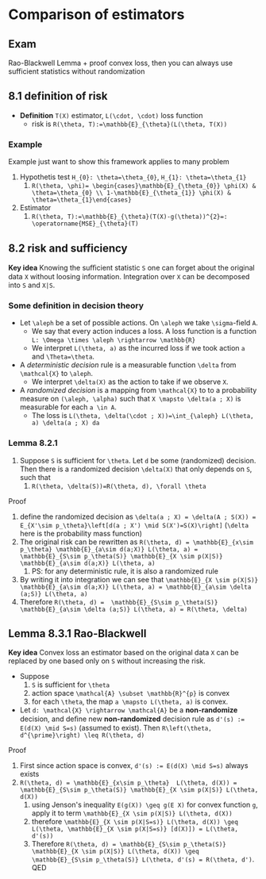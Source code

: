 # Comparison of estimators

## Exam
Rao-Blackwell Lemma + proof
convex loss, then you can always use sufficient statistics without randomization

## 8.1 definition of risk
- **Definition** ``T(X)`` estimator, ``L(\cdot, \cdot)`` loss function 
    - risk is ``R(\theta, T):=\mathbb{E}_{\theta}(L(\theta, T(X))``

### Example
Example just want to show this framework applies to many problem
1. Hypothetis test ``H_{0}: \theta=\theta_{0}``, ``H_{1}: \theta=\theta_{1}``
    1. ``R(\theta, \phi)= \begin{cases}\mathbb{E}_{\theta_{0}} \phi(X) & \theta=\theta_{0} \\ 1-\mathbb{E}_{\theta_{1}} \phi(X) & \theta=\theta_{1}\end{cases}``
2. Estimator
    1. ``R(\theta, T):=\mathbb{E}_{\theta}(T(X)-g(\theta))^{2}=: \operatorname{MSE}_{\theta}(T)``

## 8.2 risk and sufficiency
**Key idea** Knowing the suﬃcient statistic ``S`` one can forget about the original data ``X`` without loosing information. Integration over ``X`` can be decomposed into ``S`` and ``X|S``.

### Some definition in decision theory
- Let ``\aleph`` be a set of possible actions. On ``\aleph`` we take ``\sigma``-field ``A``.
    - We say that every action induces a loss. A loss function is a function ``L: \Omega \times \aleph \rightarrow \mathbb{R}``
    - We interpret ``L(\theta, a)`` as the incurred loss if we took action ``a`` and ``\Theta=\theta``.
- A *deterministic decision* rule is a measurable function ``\delta`` from ``\mathcal{X}`` to ``\aleph``. 
    - We interpret ``\delta(X)`` as the action to take if we observe ``X``.
- A *randomized decision* is a mapping from ``\mathcal{X}`` to to a probability measure on ``(\aleph, \alpha)`` such that ``X \mapsto \delta(a ; X)`` is measurable for each ``a \in A``.
    - The loss is ``L(\theta, \delta(\cdot ; X))=\int_{\aleph} L(\theta, a) \delta(a ; X) da``

### Lemma 8.2.1
1. Suppose ``S`` is sufficient for ``\theta``. Let ``d`` be some (randomized) decision. Then there is a randomized decision ``\delta(X)`` that only depends on ``S``, such that
    1. ``R(\theta, \delta(S))=R(\theta, d), \forall \theta``

Proof
1. define the randomized decision as ``\delta(a ; X) = \delta(A ; S(X)) = E_{X'\sim p_\theta}\left[d(a ; X') \mid S(X')=S(X)\right]`` (``\delta`` here is the probability mass function)
2. The original risk can be rewritten as ``R(\theta, d) = \mathbb{E}_{x\sim p_\theta} \mathbb{E}_{a\sim d(a;X)} L(\theta, a) = \mathbb{E}_{S\sim p_\theta(S)} \mathbb{E}_{X \sim p(X|S)} \mathbb{E}_{a\sim d(a;X)} L(\theta, a)``
    1. PS: for any deterministic rule, it is also a randomized rule
3. By writing it into integration we can see that ``\mathbb{E}_{X \sim p(X|S)} \mathbb{E}_{a\sim d(a;X)} L(\theta, a) = \mathbb{E}_{a\sim \delta (a;S)} L(\theta, a)``
4. Therefore ``R(\theta, d) =  \mathbb{E}_{S\sim p_\theta(S)} \mathbb{E}_{a\sim \delta (a;S)} L(\theta, a) = R(\theta, \delta)``

## Lemma 8.3.1 Rao-Blackwell
**Key idea** Convex loss an estimator based on the original data ``X`` can be replaced by one based only on ``S`` without increasing the risk.
- Suppose 
    1. ``S`` is sufficient for ``\theta``
    2. action space ``\mathcal{A} \subset \mathbb{R}^{p}`` is convex
    3. for each ``\theta``, the map ``a \mapsto L(\theta, a)`` is convex. 
- Let ``d: \mathcal{X} \rightarrow \mathcal{A}`` be a **non-randomize** decision, and deﬁne new **non-randomized** decision rule as ``d'(s) := E(d(X) \mid S=s)`` (assumed to exist). Then ``R\left(\theta, d^{\prime}\right) \leq R(\theta, d)``

Proof
1. First since action space is convex, ``d'(s) := E(d(X) \mid S=s)`` always exists
2. ``R(\theta, d) = \mathbb{E}_{x\sim p_\theta}  L(\theta, d(X)) = \mathbb{E}_{S\sim p_\theta(S)} \mathbb{E}_{X \sim p(X|S)} L(\theta, d(X))``
    1. using Jenson's inequality ``E(g(X)) \geq g(E X)`` for convex function ``g``, apply it to term ``\mathbb{E}_{X \sim p(X|S)} L(\theta, d(X))``
    2. therefore ``\mathbb{E}_{X \sim p(X|S=s)} L(\theta, d(X)) \geq L(\theta, \mathbb{E}_{X \sim p(X|S=s)} [d(X)]) = L(\theta, d'(s))``
    3. Therefore ``R(\theta, d) = \mathbb{E}_{S\sim p_\theta(S)} \mathbb{E}_{X \sim p(X|S)} L(\theta, d(X)) \geq \mathbb{E}_{S\sim p_\theta(S)} L(\theta, d'(s) = R(\theta, d')``. QED
